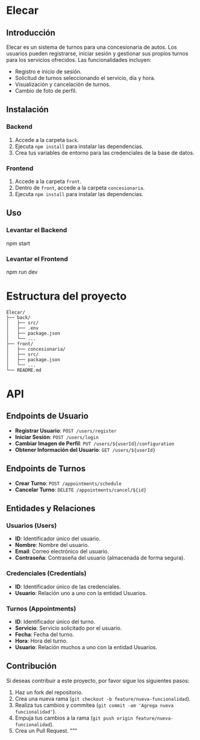 # Elecar

## Introducción
Elecar es un sistema de turnos para una concesionaria de autos. Los usuarios pueden registrarse, iniciar sesión y gestionar sus propios turnos para los servicios ofrecidos. Las funcionalidades incluyen:

- Registro e inicio de sesión.
- Solicitud de turnos seleccionando el servicio, día y hora.
- Visualización y cancelación de turnos.
- Cambio de foto de perfil.

## Instalación

### Backend
1. Accede a la carpeta `back`.
2. Ejecuta `npm install` para instalar las dependencias.
3. Crea tus variables de entorno para las credenciales de la base de datos.

### Frontend
1. Accede a la carpeta `front`.
2. Dentro de `front`, accede a la carpeta `concesionaria`.
3. Ejecuta `npm install` para instalar las dependencias.

## Uso

### Levantar el Backend
npm start

### Levantar el Frontend
npm run dev

# Estructura del proyecto

```
Elecar/
├── back/
│   ├── src/
│   ├── .env
│   ├── package.json
│   └── ...
├── front/
│   ├── concesionaria/
│   ├── src/
│   ├── package.json
│   └── ...
└── README.md
```


# API

## Endpoints de Usuario
- **Registrar Usuario**: `POST /users/register`
- **Iniciar Sesión**: `POST /users/login`
- **Cambiar Imagen de Perfil**: `PUT /users/${userId}/configuration`
- **Obtener Información del Usuario**: `GET /users/${userId}`

## Endpoints de Turnos
- **Crear Turno**: `POST /appointments/schedule`
- **Cancelar Turno**: `DELETE /appointments/cancel/${id}`

## Entidades y Relaciones

### Usuarios (Users)
- **ID**: Identificador único del usuario.
- **Nombre**: Nombre del usuario.
- **Email**: Correo electrónico del usuario.
- **Contraseña**: Contraseña del usuario (almacenada de forma segura).

### Credenciales (Credentials)
- **ID**: Identificador único de las credenciales.
- **Usuario**: Relación uno a uno con la entidad Usuarios.

### Turnos (Appointments)
- **ID**: Identificador único del turno.
- **Servicio**: Servicio solicitado por el usuario.
- **Fecha**: Fecha del turno.
- **Hora**: Hora del turno.
- **Usuario**: Relación muchos a uno con la entidad Usuarios.

## Contribución
Si deseas contribuir a este proyecto, por favor sigue los siguientes pasos:

1. Haz un fork del repositorio.
2. Crea una nueva rama (`git checkout -b feature/nueva-funcionalidad`).
3. Realiza tus cambios y commitea (`git commit -am 'Agrega nueva funcionalidad'`).
4. Empuja tus cambios a la rama (`git push origin feature/nueva-funcionalidad`).
5. Crea un Pull Request.
"""

